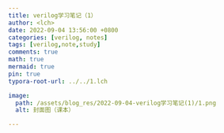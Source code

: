 ```yaml
---
title: verilog学习笔记（1）
author: <lch>
date: 2022-09-04 13:56:00 +0800
categories: [verilog, notes]
tags: [verilog,note,study]
comments: true
math: true
mermaid: true
pin: true
typora-root-url: ../../1.lch

image:
  path: /assets/blog_res/2022-09-04-verilog学习笔记(1)/1.png
  alt: 封面图（课本）

---
```


